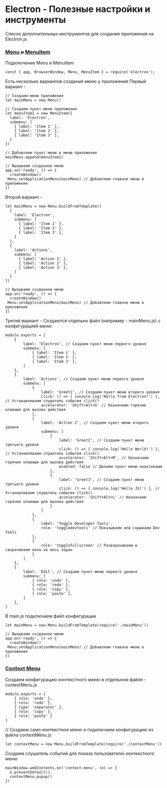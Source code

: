 # Electron - Полезные настройки и инструменты
Список дополнительных инструментов для создания приложения на Electron.js

### [Menu] и [MenuItem]
Подключение Menu и MenuItem
```
const { app, BrowserWindow, Menu, MenuItem } = require('electron');
```

Есть несколько вариантов создания меню у приложения
Первый вариант - 
```
// Создаем меню приложения
let mainMenu = new Menu()

// Создаем пункт меню приложения
let menuItem1 = new MenuItem({
  label: 'Electron',
  submenu: [
    { label: 'Item 1' },
    { label: 'Item 2' },
    { label: 'Item 3' },
  ]
})

// Добавляем пункт меню в меню приложения
mainMenu.append(menuItem1)

// Вызываем созданное меню
app.on('ready', () => {
  createWindow()
 Menu.setApplicationMenu(mainMenu) // Добавляем главное меню в приложение
})
```

Второй вариант - 
```
let mainMenu = new Menu.buildFromTemplate([
  {
    label: 'Electron',
    submenu: [
      { label: 'Item 1' },
      { label: 'Item 2' },
      { label: 'Item 3' },
    ]
  },
  {
    label: 'Actions',
    submenu: [
      { label: 'Action 1' },
      { label: 'Action 2' },
      { label: 'Action 3' },
    ]
  }
])

// Вызываем созданное меню
app.on('ready', () => {
  createWindow()
 Menu.setApplicationMenu(mainMenu) // Добавляем главное меню в приложение
})
```

Третий вариант - 
Создаются отдельно файл (например - mainMenu.js) с конфигурацией меню 
```
module.exports = [
	{
		label: 'Electron', // Создаем пункт меню первого уровня
		submenu: [
			{ label: 'Item 1' },
			{ label: 'Item 2' },
			{ label: 'Item 3' },
		]
	},
	{
		label: 'Actions', // Создаем пункт меню первого уровня
		submenu: [ 
			{
				label: 'Greet1', // Создаем пункт меню второго уровня
				click: () => { console.log('Hello from Electron!') },  // Устанавливаем слушатель события click()
				accelerator: 'Shift+Alt+G' // Назначаем горячие клавиши для вызова действия
			},
			{
				label: 'Action 2', // Создаем пункт меню второго уровня
				submenu: [
					{
						label: 'Greet2', // Создаем пункт меню третьего уровня
						click: () => { console.log('Hello World!') },  // Устанавливаем слушатель события click()
						accelerator: 'Shift+Alt+M', // Назначаем горячие клавиши для вызова действия
						enabled: false // Делаем пункт меню неактивным
					},
					{
						label: 'Greet3', // Создаем пункт меню третьего уровня
						click: () => { console.log('Hello JS!') }, // Устанавливаем слушатель события click()
						accelerator: 'Shift+Alt+L' // Назначаем горячие клавиши для вызова действия
					}
				]
			},
			{
				label: 'Toggle Developer Tools',
				role: 'toggledevtools' // Показываем или скрываем Dev Tools
			},
			{
				role: 'togglefullscreen' // Разворачиваем и сворачиваем окна на весь экран
			}
		]
	},
	{
		label: 'Edit', // Создаем пункт меню первого уровня
		submenu: [
			{ role: 'undo' },
			{ role: 'redo' },
			{ role: 'copy' },
			{ role: 'paste' },
		]
	},
]
```

В main.js подключаем файл конфигурации 
```
let mainMenu = new Menu.buildFromTemplate(require('./mainMenu'))

// Вызываем созданное меню
app.on('ready', () => {
  createWindow()
 Menu.setApplicationMenu(mainMenu) // Добавляем главное меню в приложение
})
```

### [Context Menu]
Создаем конфигурацию контекстного меню в отдельном файле - contextMenu.js
```
module.exports = [
	{ role: 'undo' },
	{ role: 'redo' },
	{ type: 'separator' },
	{ role: 'copy' },
	{ role: 'paste' }
]
```

// Создаем само контекстное меню и подключаем конфигурацию из файла contextMenu.js
``` 
let contextMenu = new Menu.buildFromTemplate(require('./contextMenu'))
```

Создаем слушатель событий для показа пользователю контекстного меню
```
mainWindow.webContents.on('context-menu', (e) => {
  e.preventDefault();
  contextMenu.popup()
})
```
[Menu]:https://electronjs.org/docs/api/menu
[MenuItem]:https://electronjs.org/docs/api/menu-item
[Context Menu]: https://electronjs.org/docs/api/web-contents#%D0%A1%D0%BE%D0%B1%D1%8B%D1%82%D0%B8%D0%B5-context-menu
